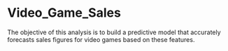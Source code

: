 # Video_Game_Sales
The objective of this analysis is to build a predictive model that accurately forecasts sales figures for video games based on these features.
